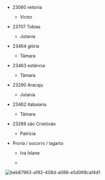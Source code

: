 - 23060 reitoria
  * Victor  

- 23707 Tobias 
  * Jutania

- 23464 glória
  * Tâmara

- 23463 estância
  * Tâmara

- 23290 Aracaju 
  * Jutania

- 23462 itabaiana
  * Tâmara

- 23289 são Cristóvão
  * Patrícia 

- Proría / socorro / lagarto
  * Iva Islane
 
  * 

![beb87963-a192-408d-a086-e5d068caf4d1](https://github.com/luanvsky/skills-hello-github-actions/assets/119130562/6e8fec87-3e31-4009-aea7-f44025a01b4e)

